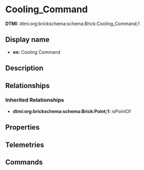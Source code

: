 # Cooling_Command
**DTMI:** dtmi:org:brickschema:schema:Brick:Cooling_Command;1
## Display name
- **en:** Cooling Command
## Description
## Relationships
### Inherited Relationships
* **dtmi:org:brickschema:schema:Brick:Point;1:** isPointOf
## Properties
## Telemetries
## Commands
